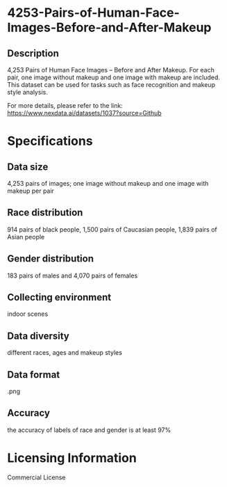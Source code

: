 # 4253-Pairs-of-Human-Face-Images-Before-and-After-Makeup

## Description
4,253 Pairs of Human Face Images – Before and After Makeup. For each pair, one image without makeup and one image with makeup are included. This dataset can be used for tasks such as face recognition and makeup style analysis.

For more details, please refer to the link: https://www.nexdata.ai/datasets/1037?source=Github


# Specifications
## Data size
4,253 pairs of images; one image without makeup and one image with makeup per pair
## Race distribution
914 pairs of black people, 1,500 pairs of Caucasian people, 1,839 pairs of Asian people
## Gender distribution
183 pairs of males and 4,070 pairs of females
## Collecting environment
indoor scenes
## Data diversity
different races, ages and makeup styles
## Data format
.png
## Accuracy
the accuracy of labels of race and gender is at least 97%
# Licensing Information
Commercial License
